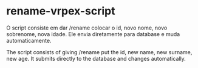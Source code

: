 # rename-vrpex-script
O script consiste em dar /rename colocar o id, novo nome, novo sobrenome, nova idade.
Ele envia diretamente para database e muda automaticamente.

The script consists of giving /rename put the id, new name, new surname, new age.
It submits directly to the database and changes automatically.
